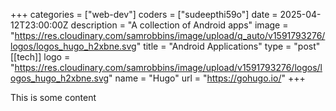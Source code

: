 +++
categories = ["web-dev"]
coders = ["sudeepthi59o"]
date = 2025-04-12T23:00:00Z
description = "A collection of Android apps"
image = "https://res.cloudinary.com/samrobbins/image/upload/q_auto/v1591793276/logos/logos_hugo_h2xbne.svg"
title = "Android Applications"
type = "post"
[[tech]]
logo = "https://res.cloudinary.com/samrobbins/image/upload/v1591793276/logos/logos_hugo_h2xbne.svg"
name = "Hugo"
url = "https://gohugo.io/"
+++

This is some content
